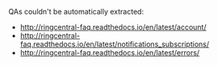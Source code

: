 QAs couldn't be automatically extracted:

- http://ringcentral-faq.readthedocs.io/en/latest/account/
- http://ringcentral-faq.readthedocs.io/en/latest/notifications_subscriptions/
- http://ringcentral-faq.readthedocs.io/en/latest/errors/
